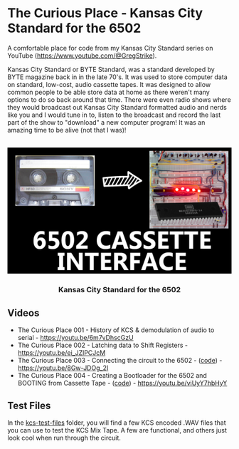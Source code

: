 # The Curious Place - Kansas City Standard for the 6502
A comfortable place for code from my Kansas City Standard series on YouTube (https://www.youtube.com/@GregStrike).  

Kansas City Standard or BYTE Standard, was a standard developed by BYTE magazine back in in the late 70's. It was used to store computer data on standard, low-cost, audio cassette tapes. It was designed to allow common people to be able store data at home as there weren't many options to do so back around that time. There were even radio shows where they would broadcast out Kansas City Standard formatted audio and nerds like you and I would tune in to, listen to the broadcast and record the last part of the show to "download" a new computer program!  It was an amazing time to be alive (not that I was)!

<!-- PROJECT LOGO -->
<br />
<div align="center">
  <a href="https://youtu.be/6m7vDhscGzU">
    <img src="images/001-Thumbnail.png" alt="Logo" width="640">
  </a>

  <h3 align="center">Kansas City Standard for the 6502</h3>
</div>

<!-- GETTING STARTED -->
## Videos
* The Curious Place 001 - History of KCS & demodulation of audio to serial - https://youtu.be/6m7vDhscGzU
* The Curious Place 002 - Latching data to Shift Registers - https://youtu.be/ei_JZlPCJcM
* The Curious Place 003 - Connecting the circuit to the 6502 - (<a href="https://github.com/gstrike/CuriousPlace-KansasCityStandard/tree/master/Video-003">code</a>) - https://youtu.be/8Gw-JDOg_2I
* The Curious Place 004 - Creating a Bootloader for the 6502 and BOOTING from Cassette Tape - (<a href="https://github.com/gstrike/CuriousPlace-KansasCityStandard/tree/master/Video-004">code</a>) - https://youtu.be/viUyY7hbHyY

## Test Files
In the <a href="https://github.com/gstrike/CuriousPlace-KansasCityStandard/tree/master/kcs-test-files">kcs-test-files</a> folder, you will find a few KCS encoded .WAV files that you can use to test the KCS Mix Tape.  A few are functional, and others just look cool when run through the circuit.